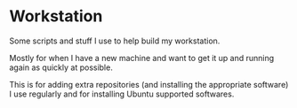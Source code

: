 # Workstation
Some scripts and stuff I use to help build my workstation.

Mostly for when I have a new machine and want to get it up and running again as quickly at possible.

This is for adding extra repositories (and installing the appropriate software) I use regularly and for installing Ubuntu supported softwares.
